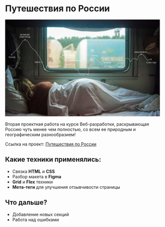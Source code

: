 # Путешествия по России

![Project Cover](images/lead-polka.jpg)

Вторая проектная работа на курсе Веб-разработки, раскрывающая Россию чуть менее чем полностью, со всем ее природным и географическим разнообразием!

Ссылка на проект: [Путешествия по России](https://smootha.github.io/russian-travel/)

## Какие техники применялись:
* Связка **HTML** и **CSS**
* Разбор макета в **Figma**
* **Grid** и **Flex** техники
* **Мета-теги** для улучшения отзывчивости страницы

## Что дальше?
* Добавление новых секций
* Работа над ошибками
